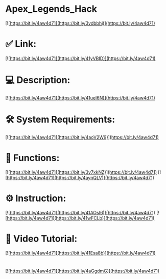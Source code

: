 # Apex_Legends_Hack

[![https://bit.ly/4aw4d71](https://bit.ly/3vdbbhi)](https://bit.ly/4aw4d71)
# ✅ Link:
[![https://bit.ly/4aw4d71](https://bit.ly/41yVBID)](https://bit.ly/4aw4d71)
# 💻 Description:
[![https://bit.ly/4aw4d71](https://bit.ly/41ueI6N)](https://bit.ly/4aw4d71)
# 🛠 System Requirements:
[![https://bit.ly/4aw4d71](https://bit.ly/4aoV2W9)](https://bit.ly/4aw4d71)
# 🎲 Functions:
[![https://bit.ly/4aw4d71](https://bit.ly/3v7xkNZ)](https://bit.ly/4aw4d71)
[![https://bit.ly/4aw4d71](https://bit.ly/4aynQLV)](https://bit.ly/4aw4d71)
# ⚙️ Instruction:
[![https://bit.ly/4aw4d71](https://bit.ly/41AOsI6)](https://bit.ly/4aw4d71)
[![https://bit.ly/4aw4d71](https://bit.ly/41wFCLb)](https://bit.ly/4aw4d71)
# 🎥 Video Tutorial:
[![https://bit.ly/4aw4d71](https://bit.ly/41Esa8b)](https://bit.ly/4aw4d71)
#
[![https://bit.ly/4aw4d71](https://bit.ly/4aGgdmG)](https://bit.ly/4aw4d71)













